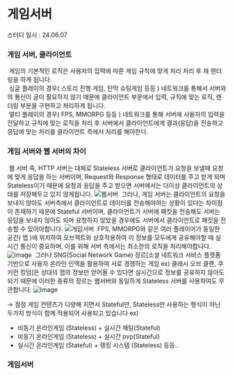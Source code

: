 # 게임서버
스터디 일시 : 24.06.07

### 게임 서버, 클라이언트
&nbsp;게임의 기본적인 로직은 사용자의 입력에 따른 게임 규칙에 맞게 처리 처리 후 재 렌더링을 하게 됩니다.<br/>
&nbsp;싱글 플레이의 경우( 스토리 진행 게임, 탄막 슈팅게임 등등 ) 네트워크를 통해서 서버와의 통신이 굳이 필요하지 않기 때문에 클라이언트 부분에서 입력, 규칙에 맞는 로직, 렌더링 부분을 구현하고 처리하게 됩니다.<br/>
&nbsp;멀티 플레이의 경우( FPS, MMORPG 등등 ) 네트워크를 통해 서버에 사용자의 입력을 전달하고 규칙에 맞는 로직을 처리 후 서버에서 클라이언트에게 결과(응답)을 전송하고 응답에 맞는 처리를 클라이언트 측에서 처리를 해야한다.

### 게임 서버와 웹 서버의 차이
&nbsp;웹 서버 즉, HTTP 서버는 대체로 Stateless 서버로 클라이언트가 요청을 보낼때 요청에 맞게 응답을 하는 서버이며, Request와 Response 형태로 데이터를 주고 받게 되며 Stateless이기 때문에 요청과 응답을 주고 받으면 서버에서는 더이상 클라이언트의 상태를 저장해두고 있지 않게됩니다.
![웹서버](https://github.com/user-attachments/assets/780d7ce8-dc9b-489a-b42e-2655a6effcf0)
&nbsp;그러나, 게임 서버는 클라이언트의 요청을 보내지 않아도 서버측에서 클라이언트로 데이터를 전송해야하는 상황이 있다는 차이점이 존재하기 때문에 Stateful 서버이며, 클라이언트가 서버에 패킷을 전송해도 서버는 응답을 보내지 않아도 되며 요청하지 않았을 경우에도 서버에서 클라이언트로 패킷을 전송할 수 있어야합니다.
![게임서버](https://github.com/user-attachments/assets/fc335283-fd87-4f3f-b236-63dfe70ce954)
&nbsp;FPS, MMORPG와 같은 여러 플레이어가 동일한 공간( 맵 )에 위치하여 오브젝트와 상호작용하여 이 정보를 모두에게 공유해야할 때 실시간 통신이 중요하며, 이를 위해 서버 측에서는 최소한의 로직을 처리해야합니다.
![image](https://github.com/user-attachments/assets/eb067a39-4f17-475a-9f0d-ca0c5622554d)
&nbsp;그러나 SNG(Social Network Game) 장르[소셜 네트워크 서비스 플랫폼 기반으로 사용자 온라인 인맥을 활용하여 서로 경쟁하는 게임 ex) 클래시 오브 클랜, 쿠키런 킹덤]은 상대의 맵의 정보만 얻어올 수 있다면 실시간으로 정보를 공유하지 않아도 되기 때문에 이러한 종류의 장르는 웹서버와 동일하게 Stateless 서버를 사용하여도 무관합니다.
![image](https://github.com/user-attachments/assets/7543b759-603f-42e4-a7bb-4a144dc64260)

&rarr; 점점 게임 컨텐츠가 다양해 지면서 Stateful만, Stateless만 사용하는 형식이 아닌 두가지 방식이 함께 적용되어 사용되고 있습니다
ex) 
- 비동기 온라인게임 (Stateless) + 실시간 채팅(Stateful)
- 비동기 온라인게임 (Stateless) + 실시간 pvp(Stateful)
- 실시간 온라인게임 (Stateful) + 랭킹 시스템 (Stateless)
등등..

### 게임서버